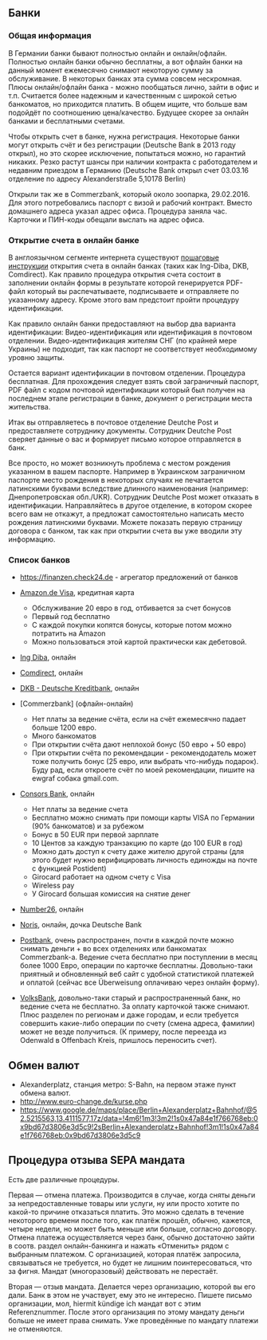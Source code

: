 ## Банки

### Общая информация
В Германии банки бывают полностью онлайн и онлайн/офлайн. 
Полностью онлайн банки обычно бесплатны, а вот офлайн банки на данный момент ежемесячно снимают некоторую сумму за обслуживание. В некоторых банках эта сумма совсем нескромная.
Плюсы онлайн/офлайн банка - можно пообщаться лично, зайти в офис и т.п. Считается более надежным и качественным с широкой сетью банкоматов, но приходится платить.
В общем ищите, что больше вам подойдёт по соотношению цена/качество. Будущее скорее за онлайн банками и бесплатными счетами.

Чтобы открыть счет в банке, нужна регистрация. Некоторые банки могут открыть счёт и без регистрации (Deutsche Bank в 2013 году открыл), но это скорее исключение, попытаться можно, но гарантий никаких.
Резко растут шансы при наличии контракта с работодателем и недавним приездом в Германию (Deutsche Bank открыл счет 03.03.16 отделение по адресу Alexanderstraße 5,10178 Berlin)

Открыли так же в Commerzbank, который около зоопарка, 29.02.2016. Для этого потребовались паспорт с визой и рабочий контракт. Вместо домашнего адреса указал адрес офиса. Процедура заняла час. Карточки и ПИН-коды обещали выслать на адрес офиса.

### Открытие счета в онлайн банке
В англоязычном сегменте интернета существуют [пошаговые инструкции](http://banks-germany.com/best-german-bank-account) открытия счета в онлайн банках (таких как Ing-Diba, DKB, Comdirect). Как правило процедура открытия счета состоит в заполнении онлайн формы в результате которой генерируется PDF-файл который вы распечатываете, подписываете и отправляете по указанному адресу. Кроме этого вам предстоит пройти процедуру идентификации.   

Как правило онлайн банки предоставляют на выбор два варианта идентификации: Видео-идентификация или идентификация в почтовом отделении.
Видео-идентификация жителям СНГ (по крайней мере Украины) не подходит, так как паспорт не соответствует необходимому уровню защиты.

Остается вариант идентификации в почтовом отделении. Процедура бесплатная. Для прохождения следует взять свой заграничный паспорт, PDF файл с кодом почтовой идентификации который был получен на последнем этапе регистрации в банке, документ о регистрации места жительства.

Итак вы отправляетесь в почтовое отделение Deutche Post и предоставляете сотруднику документы. Сотрудник Deutche Post сверяет данные о вас и формирует письмо которое отправляется в банк.

Все просто, но может возникнуть проблема с местом рождения указанном в вашем паспорте. Например в Украинском заграничном паспорте место рождения в некоторых случаях не печатается латинскими буквами вследствие длинного наименования (например: Днепропетровская обл./UKR). Сотрудник Deutche Post может отказать в идентификации. Направляйтесь в другое отделение, в котором скорее всего вам не откажут, а предложат самостоятельно написать место рождения латинскими буквами. Можете показать первую страницу договора с банком, так как при открытии счета вы уже вводили эту информацию.

### Список банков
- https://finanzen.check24.de - агрегатор предложений от банков

- [Amazon.de Visa](http://www.lbb.de/amazon), кредитная карта
  - Обслуживание 20 евро в год, отбивается за счет бонусов
  - Первый год бесплатно
  - С каждой покупки копятся бонусы, которые потом можно потратить на Amazon
  - Можно пользоваться этой картой практически как дебетовой.

- [Ing Diba](https://www.ing-diba.de/), онлайн

- [Comdirect](https://www.comdirect.de), онлайн
- [DKB - Deutsche Kreditbank](https://www.dkb.de), онлайн

- [Commerzbank] (офлайн-онлайн)
  - Нет платы за ведение счёта, если на счёт ежемесячно падает больше 1200 евро.
  - Много банкоматов
  - При открытии счёта дают неплохой бонус (50 евро + 50 евро)
  - При открытии счёта по рекомендации - рекомендодатель может тоже получить бонус (25 евро, или выбрать что-нибудь подарок). Буду рад, если откроете счёт по моей рекомендации, пишите на ewgraf собака gmail.com.

- [Consors Bank](https://www.consorsbank.de/ev/Girokonto/-/Girokonto), онлайн
  - Нет платы за ведение счета
  - Бесплатно можно снимать при помощи карты VISA по Германии (90% банкоматов) и за рубежом
  - Бонус в 50 EUR при первой зарплате
  - 10 Центов за каждую транзакцию по карте (до 100 EUR в год)
  - Можно дать доступ к счету даже жителю другой страны (для этого будет нужно верифицировать личность единожды на почте с функцией Postident)
  - Girocard работает на одном счету с Visa
  - Wireless pay
  - У Girocard большая комиссия на снятие денег

- [Number26](https://number26.de/), онлайн
 
- [Noris](https://www.norisbank.de/), онлайн, дочка Deutsche Bank

- [Postbank](https://www.postbank.de/), очень распространен, почти в каждой почте можно снимать деньги + во всех отделениях или банкоматах Commerzbank-a. Ведение счета бесплатно при поступлении в месяц более 1000 Евро, операции по карточке бесплатны. Довольно-таки приятный и обновленный веб сайт с удобной статистикой платежей и оплатой (сейчас все Überweisung оплачиваю через онлайн форму).

- [VolksBank](https://www.vr.de/privatkunden.html), довольно-таки старый и распространенный банк, но ведение счета не бесплатно. За оплату карточкой также снимают. Плюс разделен по регионам и даже городам, и если требуется совершить какие-либо операции по счету (смена адреса, фамилии) может не везде получиться. (К примеру, после переезда из Odenwald в Offenbach Kreis, пришлось переносить счет).

## Обмен валют
- Alexanderplatz, станция метро: S-Bahn, на первом этаже пункт обмена валют.
- http://www.euro-change.de/kurse.php
- https://www.google.de/maps/place/Berlin+Alexanderplatz+Bahnhof/@52.5215563,13.4111577,17z/data=!4m6!1m3!3m2!1s0x47a84e1f766768eb:0x9bd67d3806e3d5c9!2sBerlin+Alexanderplatz+Bahnhof!3m1!1s0x47a84e1f766768eb:0x9bd67d3806e3d5c9

## Процедура отзыва SEPA мандата
Есть две различные процедуры.

Первая — отмена платежа. Производится в случае, когда сняты деньги за непредоставленные товары или услуги, ну или просто хотите по какой-то причине отказаться платить. Это можно сделать в течение некоторого времени после того, как платёж прошёл, обычно, кажется, четыре недели, но может быть меньше или больше, согласно договору. Отмена платежа осуществляется через банк, обычно достаточно зайти в соотв. раздел онлайн-банкинга и нажать «Отменить» рядом с выбранным платежом. С организацией, которая платёж запросила, связываться не требуется, но будет не лишним поинтересоваться, что за фигня. Мандат (многоразовый) действовать не перестаёт.

Вторая — отзыв мандата. Делается через организацию, которой вы его дали. Банк в этом не участвует, ему это не интересно. Пишете письмо организации, мол, hiermit kündige ich мандат вот с этим Referenznummer. После этого организация по этому мандату деньги больше не имеет права снимать. Уже проведённые по мандату платежи не отменяются.
